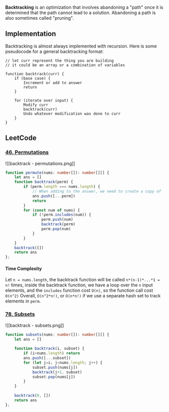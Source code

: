 **Backtracking** is an optimization that involves abandoning a "path" once it is determined that the path cannot lead to a solution. 
Abandoning a path is also sometimes called "pruning". 
## Implementation
Backtracking is almost always implemented with recursion. 
Here is some pseudocode for a general backtracking format:
```
// let curr represent the thing you are building
// it could be an array or a combination of variables

function backtrack(curr) {
    if (base case) {
        Increment or add to answer
        return
    }

    for (iterate over input) {
        Modify curr
        backtrack(curr)
        Undo whatever modification was done to curr
    }
}
```

## LeetCode 
### [46. Permutations](https://leetcode.com/problems/permutations/)
![[backtrack - permutations.png]]
```ts
function permute(nums: number[]): number[][] {
	let ans = []
	function backtrack(perm) {
		if (perm.length === nums.length) {
			// When adding to the answer, we need to create a copy of `perm` because `perm` is only a reference to the array's address
			ans.push([...perm])
			return
		}
		for (const num of nums) {
			if (!perm.includes(num)) {
				perm.push(num)
				backtrack(perm)
				perm.pop(num)
			}
		}
	}
	backtrack([])
	return ans
};
```
#### Time Complexity
Let `n = nums.length`, 
the backtrack function will be called `n*(n-1)*...*1 = n!` times, 
inside the backtrack function, we have a loop over the `n` input elements, and the `includes` function cost `O(n)`, so the function call cost `O(n^2)` 
Overall, `O(n^2*n!)`, or `O(n*n!)` if we use a separate hash set to track elements in `perm`. 
### [78. Subsets](https://leetcode.com/problems/subsets/)
![[backtrack - subsets.png]]
```ts
function subsets(nums: number[]): number[][] {
	let ans = []
	
	function backtrack(i, subset) {
		if (i>nums.length) return
		ans.push([...subset])
		for (let j=i; j<nums.length; j++) {
			subset.push(nums[j])
			backtrack(j+1, subset)
			subset.pop(nums[j])
		}
	}
	
	backtrack(0, [])
	return ans
};
```
